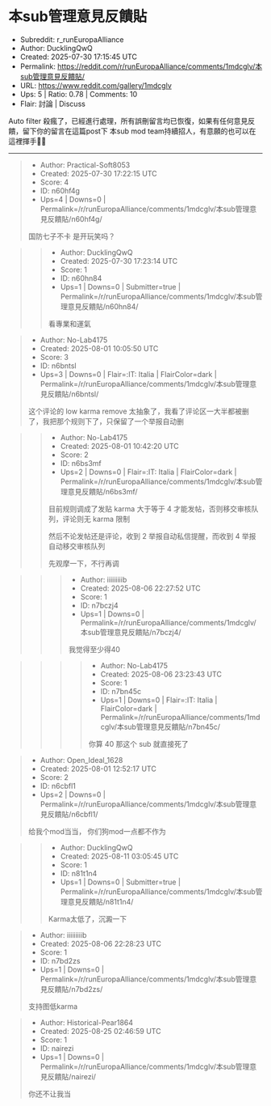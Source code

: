 # 本sub管理意見反饋貼

- Subreddit: r_runEuropaAlliance
- Author: DucklingQwQ
- Created: 2025-07-30 17:15:45 UTC
- Permalink: https://reddit.com/r/runEuropaAlliance/comments/1mdcglv/本sub管理意見反饋貼/
- URL: https://www.reddit.com/gallery/1mdcglv
- Ups: 5 | Ratio: 0.78 | Comments: 10
- Flair: 討論 | Discuss


Auto filter
殺瘋了，已經進行處理，所有誤刪留言均已恢復，如果有任何意見反饋，留下你的留言在這篇post下
本sub mod team持續招人，有意願的也可以在這裡揮手🙋‍♀️


---

> - Author: Practical-Soft8053
> - Created: 2025-07-30 17:22:15 UTC
> - Score: 4
> - ID: n60hf4g
> - Ups=4 | Downs=0 | Permalink=/r/runEuropaAlliance/comments/1mdcglv/本sub管理意見反饋貼/n60hf4g/
>
> 国防七子不卡 是开玩笑吗？

>> - Author: DucklingQwQ
>> - Created: 2025-07-30 17:23:14 UTC
>> - Score: 1
>> - ID: n60hn84
>> - Ups=1 | Downs=0 | Submitter=true | Permalink=/r/runEuropaAlliance/comments/1mdcglv/本sub管理意見反饋貼/n60hn84/
>>
>> 看專業和運氣

> - Author: No-Lab4175
> - Created: 2025-08-01 10:05:50 UTC
> - Score: 3
> - ID: n6bntsl
> - Ups=3 | Downs=0 | Flair=:IT: Italia | FlairColor=dark | Permalink=/r/runEuropaAlliance/comments/1mdcglv/本sub管理意見反饋貼/n6bntsl/
>
> 这个评论的 low karma remove 太抽象了，我看了评论区一大半都被删了，我把那个规则下了，只保留了一个举报自动删

>> - Author: No-Lab4175
>> - Created: 2025-08-01 10:42:20 UTC
>> - Score: 2
>> - ID: n6bs3mf
>> - Ups=2 | Downs=0 | Flair=:IT: Italia | FlairColor=dark | Permalink=/r/runEuropaAlliance/comments/1mdcglv/本sub管理意見反饋貼/n6bs3mf/
>>
>> 目前规则调成了发贴 karma 大于等于 4 才能发帖，否则移交审核队列，评论则无 karma 限制
>> 
>> 然后不论发帖还是评论，收到 2 举报自动私信提醒，而收到 4 举报自动移交审核队列
>> 
>> 先观摩一下，不行再调

>>> - Author: iiiiiiiiib
>>> - Created: 2025-08-06 22:27:52 UTC
>>> - Score: 1
>>> - ID: n7bczj4
>>> - Ups=1 | Downs=0 | Permalink=/r/runEuropaAlliance/comments/1mdcglv/本sub管理意見反饋貼/n7bczj4/
>>>
>>> 我觉得至少得40

>>>> - Author: No-Lab4175
>>>> - Created: 2025-08-06 23:23:43 UTC
>>>> - Score: 1
>>>> - ID: n7bn45c
>>>> - Ups=1 | Downs=0 | Flair=:IT: Italia | FlairColor=dark | Permalink=/r/runEuropaAlliance/comments/1mdcglv/本sub管理意見反饋貼/n7bn45c/
>>>>
>>>> 你算 40 那这个 sub 就直接死了

> - Author: Open_Ideal_1628
> - Created: 2025-08-01 12:52:17 UTC
> - Score: 2
> - ID: n6cbfl1
> - Ups=2 | Downs=0 | Permalink=/r/runEuropaAlliance/comments/1mdcglv/本sub管理意見反饋貼/n6cbfl1/
>
> 给我个mod当当， 你们狗mod一点都不作为

>> - Author: DucklingQwQ
>> - Created: 2025-08-11 03:05:45 UTC
>> - Score: 1
>> - ID: n81t1n4
>> - Ups=1 | Downs=0 | Submitter=true | Permalink=/r/runEuropaAlliance/comments/1mdcglv/本sub管理意見反饋貼/n81t1n4/
>>
>> Karma太低了，沉澱一下

> - Author: iiiiiiiiib
> - Created: 2025-08-06 22:28:23 UTC
> - Score: 1
> - ID: n7bd2zs
> - Ups=1 | Downs=0 | Permalink=/r/runEuropaAlliance/comments/1mdcglv/本sub管理意見反饋貼/n7bd2zs/
>
> 支持图低karma

> - Author: Historical-Pear1864
> - Created: 2025-08-25 02:46:59 UTC
> - Score: 1
> - ID: nairezi
> - Ups=1 | Downs=0 | Permalink=/r/runEuropaAlliance/comments/1mdcglv/本sub管理意見反饋貼/nairezi/
>
> 你还不让我当
